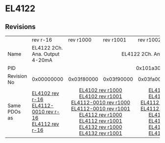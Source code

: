 # EL4122

## Revisions
<table>
<tr>
<td></td>
<td>rev r-16</td>
<td>rev r1000</td>
<td>rev r1001</td>
<td>rev r1002</td>
<td>rev r1003</td>
<td>rev r1004</td>
<td>rev r1005</td>
</tr>
<tr>
<td>Name</td>
<td>EL4122 2Ch. Ana. Output 4-20mA</td>
<td colspan=6 align="center">EL4122 2Ch. Ana. Output  4-20mA, 16bit</td>
</tr>
<tr>
<td>PID</td>
<td colspan=7 align="center">0x101a3052</td>
</tr>
<tr>
<td>Revision No</td>
<td>0x00000000</td>
<td>0x03f80000</td>
<td>0x03f90000</td>
<td>0x03fa0000</td>
<td>0x03fb0000</td>
<td>0x03fc0000</td>
<td>0x03fd0000</td>
</tr>
<tr>
<td>Same PDOs as</td>
<td><a href="EL4102.md">EL4102 rev r-16</a><br/><a href="EL4112-0010.md">EL4112-0010 rev r-16</a><br/><a href="EL4112.md">EL4112 rev r-16</a></td>
<td colspan=2 align="center"><a href="EL4102.md">EL4102 rev r1000</a><br/><a href="EL4102.md">EL4102 rev r1001</a><br/><a href="EL4112-0010.md">EL4112-0010 rev r1000</a><br/><a href="EL4112-0010.md">EL4112-0010 rev r1001</a><br/><a href="EL4112.md">EL4112 rev r1000</a><br/><a href="EL4112.md">EL4112 rev r1001</a><br/><a href="EL4132.md">EL4132 rev r1000</a><br/><a href="EL4132.md">EL4132 rev r1001</a></td>
<td colspan=2 align="center"><a href="EL4102.md">EL4102 rev r1002</a><br/><a href="EL4102.md">EL4102 rev r1003</a><br/><a href="EL4112-0010.md">EL4112-0010 rev r1002</a><br/><a href="EL4112-0010.md">EL4112-0010 rev r1003</a><br/><a href="EL4112.md">EL4112 rev r1002</a><br/><a href="EL4112.md">EL4112 rev r1003</a><br/><a href="EL4132.md">EL4132 rev r1002</a><br/><a href="EL4132.md">EL4132 rev r1003</a></td>
<td colspan=2 align="center"><a href="EL4102.md">EL4102 rev r1004</a><br/><a href="EL4102.md">EL4102 rev r1005</a><br/><a href="EL4112-0010.md">EL4112-0010 rev r1004</a><br/><a href="EL4112-0010.md">EL4112-0010 rev r1005</a><br/><a href="EL4112.md">EL4112 rev r1004</a><br/><a href="EL4112.md">EL4112 rev r1005</a><br/><a href="EL4132.md">EL4132 rev r1004</a><br/><a href="EL4132.md">EL4132 rev r1005</a></td>
</tr>
</table>
